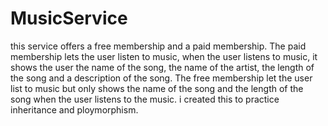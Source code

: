 # MusicService

this service offers a free membership and a paid membership. 
The paid membership lets the user listen to music, when the user listens to music, it shows the user the name of the song, the name of the artist, the length of the song and a description of the song. 
The free membership let the user list to music but only shows the name of the song and the length of the song when the user listens to the music.
i created this to practice inheritance and ploymorphism.

